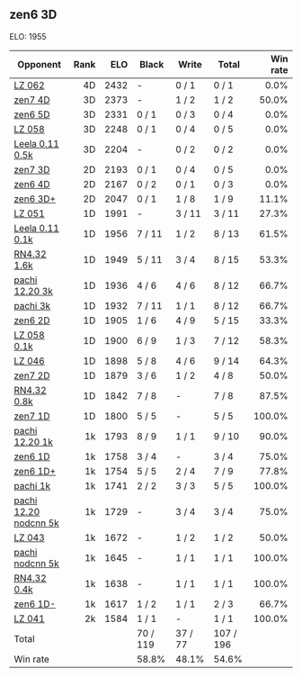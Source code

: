 ## zen6 3D ##

ELO: 1955

Opponent | Rank | ELO | Black | Write | Total | Win rate
---------|-----:|----:|-------|-------|-------|-------:
[LZ 062](LZ%20062.md) | 4D | 2432 | - | 0 / 1 | 0 / 1 | 0.0%
[zen7 4D](zen7%204D.md) | 3D | 2373 | - | 1 / 2 | 1 / 2 | 50.0%
[zen6 5D](zen6%205D.md) | 3D | 2331 | 0 / 1 | 0 / 3 | 0 / 4 | 0.0%
[LZ 058](LZ%20058.md) | 3D | 2248 | 0 / 1 | 0 / 4 | 0 / 5 | 0.0%
[Leela 0.11 0.5k](Leela%200.11%200.5k.md) | 3D | 2204 | - | 0 / 2 | 0 / 2 | 0.0%
[zen7 3D](zen7%203D.md) | 2D | 2193 | 0 / 1 | 0 / 4 | 0 / 5 | 0.0%
[zen6 4D](zen6%204D.md) | 2D | 2167 | 0 / 2 | 0 / 1 | 0 / 3 | 0.0%
[zen6 3D+](zen6%203D+.md) | 2D | 2047 | 0 / 1 | 1 / 8 | 1 / 9 | 11.1%
[LZ 051](LZ%20051.md) | 1D | 1991 | - | 3 / 11 | 3 / 11 | 27.3%
[Leela 0.11 0.1k](Leela%200.11%200.1k.md) | 1D | 1956 | 7 / 11 | 1 / 2 | 8 / 13 | 61.5%
[RN4.32 1.6k](RN4.32%201.6k.md) | 1D | 1949 | 5 / 11 | 3 / 4 | 8 / 15 | 53.3%
[pachi 12.20 3k](pachi%2012.20%203k.md) | 1D | 1936 | 4 / 6 | 4 / 6 | 8 / 12 | 66.7%
[pachi 3k](pachi%203k.md) | 1D | 1932 | 7 / 11 | 1 / 1 | 8 / 12 | 66.7%
[zen6 2D](zen6%202D.md) | 1D | 1905 | 1 / 6 | 4 / 9 | 5 / 15 | 33.3%
[LZ 058 0.1k](LZ%20058%200.1k.md) | 1D | 1900 | 6 / 9 | 1 / 3 | 7 / 12 | 58.3%
[LZ 046](LZ%20046.md) | 1D | 1898 | 5 / 8 | 4 / 6 | 9 / 14 | 64.3%
[zen7 2D](zen7%202D.md) | 1D | 1879 | 3 / 6 | 1 / 2 | 4 / 8 | 50.0%
[RN4.32 0.8k](RN4.32%200.8k.md) | 1D | 1842 | 7 / 8 | - | 7 / 8 | 87.5%
[zen7 1D](zen7%201D.md) | 1D | 1800 | 5 / 5 | - | 5 / 5 | 100.0%
[pachi 12.20 1k](pachi%2012.20%201k.md) | 1k | 1793 | 8 / 9 | 1 / 1 | 9 / 10 | 90.0%
[zen6 1D](zen6%201D.md) | 1k | 1758 | 3 / 4 | - | 3 / 4 | 75.0%
[zen6 1D+](zen6%201D+.md) | 1k | 1754 | 5 / 5 | 2 / 4 | 7 / 9 | 77.8%
[pachi 1k](pachi%201k.md) | 1k | 1741 | 2 / 2 | 3 / 3 | 5 / 5 | 100.0%
[pachi 12.20 nodcnn 5k](pachi%2012.20%20nodcnn%205k.md) | 1k | 1729 | - | 3 / 4 | 3 / 4 | 75.0%
[LZ 043](LZ%20043.md) | 1k | 1672 | - | 1 / 2 | 1 / 2 | 50.0%
[pachi nodcnn 5k](pachi%20nodcnn%205k.md) | 1k | 1645 | - | 1 / 1 | 1 / 1 | 100.0%
[RN4.32 0.4k](RN4.32%200.4k.md) | 1k | 1638 | - | 1 / 1 | 1 / 1 | 100.0%
[zen6 1D-](zen6%201D-.md) | 1k | 1617 | 1 / 2 | 1 / 1 | 2 / 3 | 66.7%
[LZ 041](LZ%20041.md) | 2k | 1584 | 1 / 1 | - | 1 / 1 | 100.0%
Total | | | 70 / 119 | 37 / 77 | 107 / 196 | 
Win rate| | | 58.8% | 48.1% | 54.6% | 
